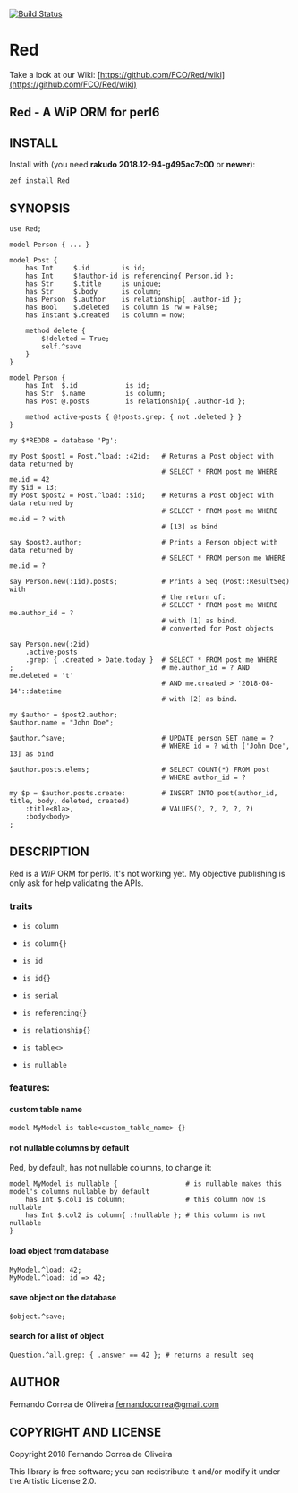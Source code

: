 [![Build Status](https://travis-ci.org/FCO/Red.svg?branch=master)](https://travis-ci.org/FCO/Red)

Red
===

Take a look at our Wiki: [https://github.com/FCO/Red/wiki](https://github.com/FCO/Red/wiki)

Red - A **WiP** ORM for perl6
-----------------------------

INSTALL
-------

Install with (you need **rakudo 2018.12-94-g495ac7c00** or **newer**):

    zef install Red

SYNOPSIS
--------

    use Red;

    model Person { ... }

    model Post {
        has Int     $.id        is id;
        has Int     $!author-id is referencing{ Person.id };
        has Str     $.title     is unique;
        has Str     $.body      is column;
        has Person  $.author    is relationship{ .author-id };
        has Bool    $.deleted   is column is rw = False;
        has Instant $.created   is column = now;

        method delete {
            $!deleted = True;
            self.^save
        }
    }

    model Person {
        has Int  $.id            is id;
        has Str  $.name          is column;
        has Post @.posts         is relationship{ .author-id };

        method active-posts { @!posts.grep: { not .deleted } }
    }

    my $*REDDB = database 'Pg';

    my Post $post1 = Post.^load: :42id;   # Returns a Post object with data returned by
                                          # SELECT * FROM post me WHERE me.id = 42
    my $id = 13;
    my Post $post2 = Post.^load: :$id;    # Returns a Post object with data returned by
                                          # SELECT * FROM post me WHERE me.id = ? with
                                          # [13] as bind

    say $post2.author;                    # Prints a Person object with data returned by
                                          # SELECT * FROM person me WHERE me.id = ?

    say Person.new(:1id).posts;           # Prints a Seq (Post::ResultSeq) with
                                          # the return of:
                                          # SELECT * FROM post me WHERE me.author_id = ?
                                          # with [1] as bind.
                                          # converted for Post objects

    say Person.new(:2id)
        .active-posts
        .grep: { .created > Date.today }  # SELECT * FROM post me WHERE
    ;                                     # me.author_id = ? AND me.deleted = 't'
                                          # AND me.created > '2018-08-14'::datetime
                                          # with [2] as bind.

    my $author = $post2.author;
    $author.name = "John Doe";

    $author.^save;                        # UPDATE person SET name = ?
                                          # WHERE id = ? with ['John Doe', 13] as bind

    $author.posts.elems;                  # SELECT COUNT(*) FROM post
                                          # WHERE author_id = ?

    my $p = $author.posts.create:         # INSERT INTO post(author_id, title, body, deleted, created)
        :title<Bla>,                      # VALUES(?, ?, ?, ?, ?)
        :body<body>
    ;

DESCRIPTION
-----------

Red is a *WiP* ORM for perl6. It's not working yet. My objective publishing is only ask for help validating the APIs.

### traits

  * `is column`

  * `is column{}`

  * `is id`

  * `is id{}`

  * `is serial`

  * `is referencing{}`

  * `is relationship{}`

  * `is table<>`

  * `is nullable`

### features:

#### custom table name

    model MyModel is table<custom_table_name> {}

#### not nullable columns by default

Red, by default, has not nullable columns, to change it:

    model MyModel is nullable {                 # is nullable makes this model's columns nullable by default
        has Int $.col1 is column;               # this column now is nullable
        has Int $.col2 is column{ :!nullable }; # this column is not nullable
    }

#### load object from database

    MyModel.^load: 42;
    MyModel.^load: id => 42;

#### save object on the database

    $object.^save;

#### search for a list of object

    Question.^all.grep: { .answer == 42 }; # returns a result seq

AUTHOR
------

Fernando Correa de Oliveira <fernandocorrea@gmail.com>

COPYRIGHT AND LICENSE
---------------------

Copyright 2018 Fernando Correa de Oliveira

This library is free software; you can redistribute it and/or modify it under the Artistic License 2.0.

